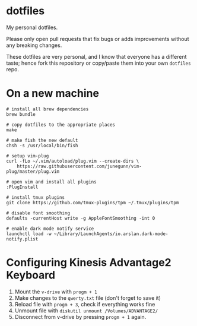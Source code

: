 dotfiles
========

My personal dotfiles. 

Please only open pull requests that fix bugs or adds improvements without any
breaking changes.

These dotfiles are very personal, and I know that everyone has a different
taste; hence fork this repository or copy/paste them into your own `dotfiles`
repo.

# On a new machine

```
# install all brew dependencies
brew bundle

# copy dotfiles to the appropriate places
make

# make fish the new default
chsh -s /usr/local/bin/fish

# setup vim-plug
curl -fLo ~/.vim/autoload/plug.vim --create-dirs \
    https://raw.githubusercontent.com/junegunn/vim-plug/master/plug.vim

# open vim and install all plugins
:PlugInstall

# install tmux plugins
git clone https://github.com/tmux-plugins/tpm ~/.tmux/plugins/tpm

# disable font smoothing
defaults -currentHost write -g AppleFontSmoothing -int 0

# enable dark mode notify service
launchctl load -w ~/Library/LaunchAgents/io.arslan.dark-mode-notify.plist
```

# Configuring Kinesis Advantage2 Keyboard

1. Mount the `v-drive` with `progm + 1`
2. Make changes to the `qwerty.txt` file (don't forget to save it)
3. Reload file with `progm + 3`, check if everything works fine
4. Unmount file with `diskutil unmount /Volumes/ADVANTAGE2/`
5. Disconnect from v-drive by pressing `progm + 1` again.

